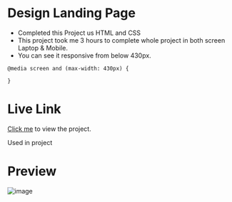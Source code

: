 # Design Landing Page

- Completed this Project us HTML and CSS
- This project took me 3 hours to complete whole project in both screen Laptop & Mobile.
- You can see it responsive from below 430px.

```
@media screen and (max-width: 430px) {

}

```


# Live Link
[Click me](https://designlandingpage8.netlify.app/) to view the project.

Used in project

# Preview

![image](https://user-images.githubusercontent.com/44611852/186511368-0004212a-1c34-4dfc-b6e0-242de942a0c8.png)
